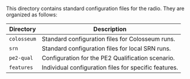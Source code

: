 This directory contains standard configuration files for the radio. They are organized as follows:

| Directory | Description |
| ----------|-------------|
| `colosseum` | Standard configuration files for Colosseum runs. |
| `srn` | Standard configuration files for local SRN runs. |
| `pe2-qual` | Configuration for the PE2 Qualification scenario. |
| `features` | Individual configuration files for specific features. |
